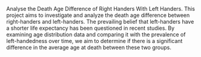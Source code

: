 Analyse the Death Age Difference of Right Handers With Left Handers.
              This project aims to investigate and analyze the death age difference between right-handers and left-handers. The prevailing belief that left-handers have a shorter life expectancy has been questioned in recent studies. By examining age distribution data and comparing it with the prevalence of left-handedness over time, we aim to determine if there is a significant difference in the average age at death between these two groups.
